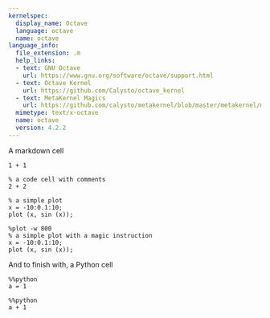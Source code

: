 ```yaml
---
kernelspec:
  display_name: Octave
  language: octave
  name: octave
language_info:
  file_extension: .m
  help_links:
  - text: GNU Octave
    url: https://www.gnu.org/software/octave/support.html
  - text: Octave Kernel
    url: https://github.com/Calysto/octave_kernel
  - text: MetaKernel Magics
    url: https://github.com/calysto/metakernel/blob/master/metakernel/magics/README.md
  mimetype: text/x-octave
  name: octave
  version: 4.2.2
---
```


A markdown cell

```{code-cell}
1 + 1
```

```{code-cell}
% a code cell with comments
2 + 2
```

```{code-cell}
% a simple plot
x = -10:0.1:10;
plot (x, sin (x));
```

```{code-cell}
%plot -w 800
% a simple plot with a magic instruction
x = -10:0.1:10;
plot (x, sin (x));
```

And to finish with, a Python cell

```{code-cell}
%%python
a = 1
```

```{code-cell}
%%python
a + 1
```
